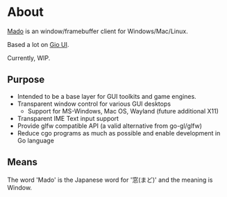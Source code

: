 # About

[Mado](https://github.com/kanryu/mado) is an window/framebuffer client for Windows/Mac/Linux.

Based a lot on [Gio UI](https://gioui.org/).

Currently, WIP.

## Purpose

- Intended to be a base layer for GUI toolkits and game engines.
- Transparent window control for various GUI desktops
  - Support for MS-Windows, Mac OS, Wayland (future additional X11)
- Transparent IME Text input support
- Provide glfw compatible API (a valid alternative from go-gl/glfw)
- Reduce cgo programs as much as possible and enable development in Go language

## Means

The word 'Mado' is the Japanese word for '窓(まど)' and the meaning is Window.


